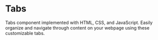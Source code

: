 # Tabs
Tabs component implemented with HTML, CSS, and JavaScript. Easily organize and navigate through content on your webpage using these customizable tabs.
